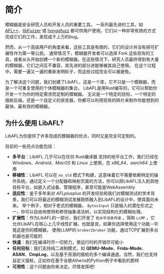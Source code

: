 # 简介

模糊器是安全研究人员和开发人员的重要工具。
一系列最先进的工具，如 [AFL++](https://github.com/AFLplusplus/AFLplusplus)、[libFuzzer](https://llvm.org/docs/LibFuzzer.html) 或 [honggfuzz](https://github.com/google/honggfuzz) 都可供用户使用。它们以一种非常有效的方式完成它们的工作，发现成千上万的bug。

然而，从一个高级用户的角度来看，这些工具是有限的，它们的设计并没有把可扩展性作为第一等公民。
通常情况下，模糊器开发者可以选择 Fork 这些现有的工具，或者从头开始创建一个新的模糊器。在这些情况下，研究人员最终得到有大量的模糊器，它们之间互不兼容，其先进的部分进能够被其自己使用。
在这个过程中，需要一遍又一遍的重新发明轮子，而这些过程完全可以被避免。

为了解决这个问题，我们创建了LibAFL，这是一个库，它不只是一个模糊器，而是一个可重复使用的个体模糊器的集合。
LibAFL是用Rust编写的，它可以帮助你开发一个为你的特定需求而定制的模糊器。
无论是一个特定的目标，一个特定的插桩后端，还是一个自定义的突变器，你都可以利用现有的碎片来制作你能想到的最快、最有效的模糊器。

## 为什么使用 LibAFL?

LibAFL为你提供了许多现成的模糊器的优点，同时又是完全可定制的。

目前的一些亮点功能包括：

- **多平台**：LibAFL 几乎可以在任何 Rust编译器 支持的地平台工作，我们已经在 *Windows*、*Android*、*MacOS* 和 *Linux* 上使用，在 *x86_64*、*aarch64* 上使用
- **移植性**：LibAFL 可以在 `no_std` 模式下构建，这意味着它不需要依赖特定的操作系统。通过定义一个分配器和映射页面的方法，你可以把LibAFL注入到其他目标平台，如嵌入式设备、管理程序，甚至可能是WebAssembly
- **适应性**：鉴于多年来对 *AFLplusplus* 的开发经验和我们对模糊测试的学术背景，我们可以将最近的模糊测试发展趋势融入到LibAFL的设计中，使其面向未来。
举个例子，相对于老式的模糊器， `BytesInput` 只是输入的潜在形式之一，你可以自由地使用和修改抽象语法树，以实现结构化的模糊处理。
- **扩展性**：作为LibAFL的一部分，我们开发了 `低水平消息传递` ，简称 `LLMP` ，它允许LibAFL在核心上几乎线性扩展。也就是说，如果你选择使用这个功能--毕竟这是你的模糊器。
使用LLMP的 `broker2broker` 功能，通过TCP扩展到多台机器也是可能的
- **快速**：我们在编译时尽一切努力，使运行时的开销尽可能小
- **任何目标**：我们支持纯二进制模式，如 **QEMU-Mode**、**Frida-Mode**、**ASAN**、**CmpLog**，以及基于资源的插桩的多个编译通道。当然，我们也支持自定义插桩，正如你在基于谷歌Atheris的Python例子中看到的那样
- **可用性**：这个问题由你来决定。尽情发挥吧!
